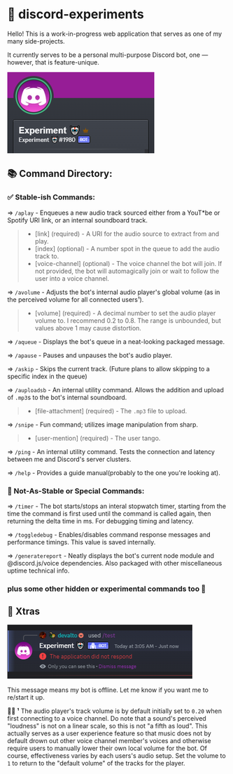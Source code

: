 # 🤖 discord-experiments

Hello! This is a work-in-progress web application that serves as one of my many side-projects. 

It currently serves to be a personal multi-purpose Discord bot, one — however, that is feature-unique.

<img src="https://github.com/dev-alto/dev-alto/blob/main/28%20July%20%40%2012-59-26%20AM.png">

## 📚 Command Directory:

### ✅ Stable-ish Commands:

⇒ `/aplay` - Enqueues a new audio track sourced either from a YouT\*be or Spotify URI link, or an internal soundboard track.

> - [link] (required) - A URI for the audio source to extract from and play.
> - [index] (optional) - A number spot in the queue to add the audio track to.
> - [voice-channel] (optional) - The voice channel the bot will join. If not provided, the bot will automagically join or wait to follow the user into a voice channel.

⇒ `/avolume` - Adjusts the bot's internal audio player's global volume (as in the perceived volume for all connected users¹).

> - [volume] (required) - A decimal number to set the audio player volume to. I recommend 0.2 to 0.8. The range is unbounded, but values above 1 may cause distortion.

⇒ `/aqueue` - Displays the bot's queue in a neat-looking packaged message.

⇒ `/apause` - Pauses and unpauses the bot's audio player.

⇒ `/askip` - Skips the current track. (Future plans to allow skipping to a specific index in the queue)

⇒ `/auploadsb` - An internal utility command. Allows the addition and upload of `.mp3`s to the bot's internal soundboard.

> - [file-attachment] (required) - The `.mp3` file to upload.

⇒ `/snipe` - Fun command; utilizes image manipulation from sharp.

> - [user-mention] (required) - The user tango.

⇒ `/ping` - An internal utility command. Tests the connection and latency between me and Discord's server clusters.

⇒ `/help` - Provides a guide manual(probably to the one you're looking at).

### 🔶 Not-As-Stable or Special Commands:

⇒ `/timer` - The bot starts/stops an interal stopwatch timer, starting from the time the command is first used until the command is called again, then returning the delta time in ms. For debugging timing and latency.

⇒ `/toggledebug` - Enables/disables command response messages and performance timings. This value is saved internally.

⇒ `/generatereport` - Neatly displays the bot's current node module and @discord.js/voice dependencies. Also packaged with other miscellaneous uptime technical info.

### plus some other hidden or experimental commands too 👻

## 🔎 Xtras

<img src="https://github.com/dev-alto/dev-alto/blob/main/03%20August%20%40%2003-06-42%20AM.png">

This message means my bot is offline. Let me know if you want me to re/start it up.

💁‍♂️ **¹** The audio player's track volume is by default initially set to `0.20` when first connecting to a voice channel. Do note that a sound's perceived "loudness" is not on a linear scale, so this is not "a fifth as loud". This actually serves as a user experience feature so that music does not by default drown out other voice channel member's voices and otherwise require users to manually lower their own local volume for the bot. Of course, effectiveness varies by each users's audio setup. Set the volume to `1` to return to the "default volume" of the tracks for the player.
